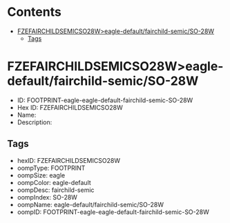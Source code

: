 



Contents
========

* [FZEFAIRCHILDSEMICSO28W>eagle-default/fairchild-semic/SO-28W](#fzefairchildsemicso28weagle-defaultfairchild-semicso-28w)
	* [Tags](#tags)

# FZEFAIRCHILDSEMICSO28W>eagle-default/fairchild-semic/SO-28W

- ID: FOOTPRINT-eagle-eagle-default-fairchild-semic-SO-28W
- Hex ID: FZEFAIRCHILDSEMICSO28W
- Name: 
- Description: 

## Tags

- hexID: FZEFAIRCHILDSEMICSO28W
- oompType: FOOTPRINT
- oompSize: eagle
- oompColor: eagle-default
- oompDesc: fairchild-semic
- oompIndex: SO-28W
- oompName: eagle-default/fairchild-semic/SO-28W
- oompID: FOOTPRINT-eagle-eagle-default-fairchild-semic-SO-28W
